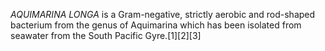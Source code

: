 _AQUIMARINA LONGA_ is a Gram-negative, strictly aerobic and rod-shaped bacterium from the genus of Aquimarina which has been isolated from seawater from the South Pacific Gyre.[1][2][3]
